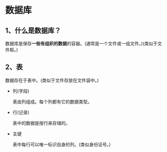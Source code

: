 # 数据库

## 1、什么是数据库？

数据库是保存**一些有组织的数据**的容器。(通常是一个文件或一组文件。)(类似于文件柜。)

## 2、表

数据存在于表中。(类似于文件存放在文件袋中。)

- 列(字段)

    表由列组成。每个列都有它的数据类型。

- 行(记录)

    表中的数据是按行来存储的。

- 主键

    表中每行可以唯一标识自身的列。(类似身份证号。)